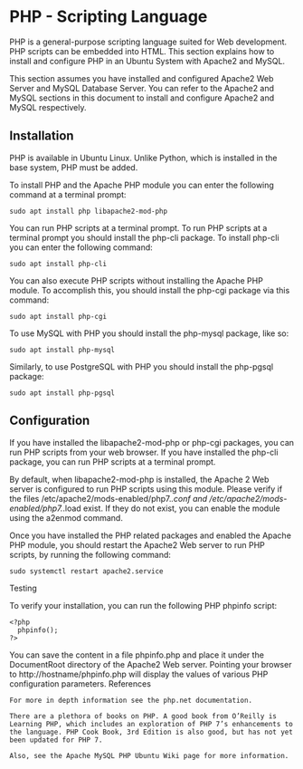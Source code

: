 # PHP - Scripting Language

PHP is a general-purpose scripting language suited for Web development. PHP scripts can be embedded into HTML. This section explains how to install and configure PHP in an Ubuntu System with Apache2 and MySQL.

This section assumes you have installed and configured Apache2 Web Server and MySQL Database Server. You can refer to the Apache2 and MySQL sections in this document to install and configure Apache2 and MySQL respectively.
## Installation

PHP is available in Ubuntu Linux. Unlike Python, which is installed in the base system, PHP must be added.

To install PHP and the Apache PHP module you can enter the following command at a terminal prompt:
```
sudo apt install php libapache2-mod-php
```
You can run PHP scripts at a terminal prompt. To run PHP scripts at a terminal prompt you should install the php-cli package. To install php-cli you can enter the following command:
```
sudo apt install php-cli
```
You can also execute PHP scripts without installing the Apache PHP module. To accomplish this, you should install the php-cgi package via this command:
```
sudo apt install php-cgi
```
To use MySQL with PHP you should install the php-mysql package, like so:
```
sudo apt install php-mysql
```
Similarly, to use PostgreSQL with PHP you should install the php-pgsql package:
```
sudo apt install php-pgsql
```
## Configuration

If you have installed the libapache2-mod-php or php-cgi packages, you can run PHP scripts from your web browser. If you have installed the php-cli package, you can run PHP scripts at a terminal prompt.

By default, when libapache2-mod-php is installed, the Apache 2 Web server is configured to run PHP scripts using this module. Please verify if the files /etc/apache2/mods-enabled/php7.*.conf and /etc/apache2/mods-enabled/php7.*.load exist. If they do not exist, you can enable the module using the a2enmod command.

Once you have installed the PHP related packages and enabled the Apache PHP module, you should restart the Apache2 Web server to run PHP scripts, by running the following command:
```
sudo systemctl restart apache2.service
```
Testing

To verify your installation, you can run the following PHP phpinfo script:
```
<?php
  phpinfo();
?>
```
You can save the content in a file phpinfo.php and place it under the DocumentRoot directory of the Apache2 Web server. Pointing your browser to http://hostname/phpinfo.php will display the values of various PHP configuration parameters.
References

    For more in depth information see the php.net documentation.

    There are a plethora of books on PHP. A good book from O’Reilly is Learning PHP, which includes an exploration of PHP 7’s enhancements to the language. PHP Cook Book, 3rd Edition is also good, but has not yet been updated for PHP 7.

    Also, see the Apache MySQL PHP Ubuntu Wiki page for more information.
